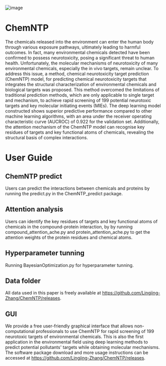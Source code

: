 ![image](https://github.com/Lingjing-Zhang/ChemNTP/assets/150929272/22877af8-628f-4896-8dd6-0a9b451f84a0)

ChemNTP
======
The chemicals released into the environment can enter the human body through various exposure pathways, ultimately leading to harmful outcomes. In fact, many environmental chemicals detected have been confirmed to possess neurotoxicity, posing a significant threat to human health. Unfortunately, the molecular mechanisms of neurotoxicity of many environmental chemicals, especially the in vivo targets, remain unclear. To address this issue, a method, chemical neurotoxicity target prediction (ChemNTP) model, for predicting chemical neurotoxicity targets that integrates the structural characterization of environmental chemicals and biological targets was proposed. This method overcomed the limitations of traditional prediction methods, which are only applicable to single target and mechanism, to achieve rapid screening of 199 potential neurotoxic targets and key molecular initiating events (MIEs). The deep learning model constructed shows superior predictive performance compared to other machine learning algorithms, with an area under the receiver operating characteristic curve (AUCROC) of 0.922 for the validation set. Additionally, the attention mechanism of the ChemNTP model can recognise key residues of targets and key functional atoms of chemicals, revealing the structural basis of complex interactions.

User Guide
======
ChemNTP predict
-------
Users can predict the interactions between chemicals and proteins by running the predict.py in the ChemNTP_predict package.

Attention analysis
-------
Users can identify the key residues of targets and key functional atoms of chemicals in the compound-protein interaction, by by running compound_attention_ache.py and protein_attention_ache.py to get the attention weights of the protein residues and chemical atoms.

Hyperparameter tunning
-------
Running BayesianOptimization.py for hyperparameter tunning.

Data folder
-------
All data used in this paper is freely available at https://github.com/Lingjing-Zhang/ChemNTP/releases.

GUI
-------
We provide a free user-friendly graphical interface that allows non-computational professionals to use ChemNTP for rapid screening of 199 neurotoxic targets of environmental chemicals. This is also the first application in the environmental field using deep learning methods to predict potential pollutants' targets while obtaining molecular mechanisms. The software package download and more usage instructions can be accessed at https://github.com/Lingjing-Zhang/ChemNTP/releases.

